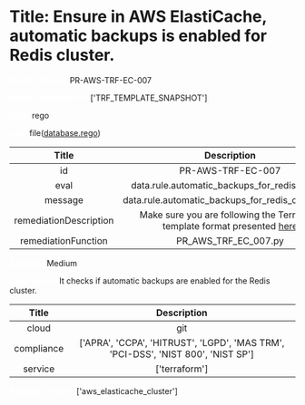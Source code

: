 



# Title: Ensure in AWS ElastiCache, automatic backups is enabled for Redis cluster.


***<font color="white">Master Test Id:</font>*** PR-AWS-TRF-EC-007

***<font color="white">Master Snapshot Id:</font>*** ['TRF_TEMPLATE_SNAPSHOT']

***<font color="white">type:</font>*** rego

***<font color="white">rule:</font>*** file([database.rego])  
  
  
  
  

|Title|Description|
| :---: | :---: |
|id|PR-AWS-TRF-EC-007|
|eval|data.rule.automatic_backups_for_redis_cluster|
|message|data.rule.automatic_backups_for_redis_cluster_err|
|remediationDescription|Make sure you are following the Terraform template format presented <a href='https://registry.terraform.io/providers/hashicorp/aws/latest/docs/resources/elasticache_cluster' target='_blank'>here</a>|
|remediationFunction|PR_AWS_TRF_EC_007.py|


***<font color="white">Severity:</font>*** Medium

***<font color="white">Description:</font>*** It checks if automatic backups are enabled for the Redis cluster.  
  
  

|Title|Description|
| :---: | :---: |
|cloud|git|
|compliance|['APRA', 'CCPA', 'HITRUST', 'LGPD', 'MAS TRM', 'PCI-DSS', 'NIST 800', 'NIST SP']|
|service|['terraform']|


***<font color="white">Resource Types:</font>*** ['aws_elasticache_cluster']


[database.rego]: https://github.com/prancer-io/prancer-compliance-test/tree/master/aws/terraform/database.rego
